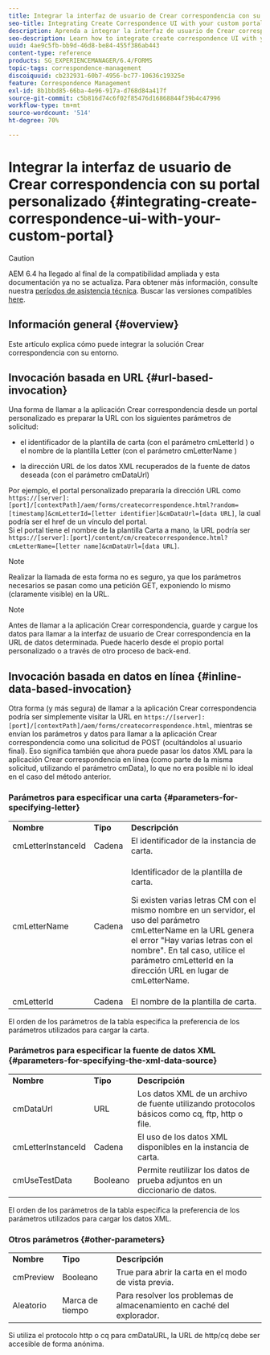 ```yaml
---
title: Integrar la interfaz de usuario de Crear correspondencia con su portal personalizado
seo-title: Integrating Create Correspondence UI with your custom portal
description: Aprenda a integrar la interfaz de usuario de Crear correspondencia con su portal personalizado
seo-description: Learn how to integrate create correspondence UI with your custom portal
uuid: 4ae9c5fb-bb9d-46d8-be84-455f386ab443
content-type: reference
products: SG_EXPERIENCEMANAGER/6.4/FORMS
topic-tags: correspondence-management
discoiquuid: cb232931-60b7-4956-bc77-10636c19325e
feature: Correspondence Management
exl-id: 8b1bbd85-66ba-4e96-917a-d768d84a417f
source-git-commit: c5b816d74c6f02f85476d16868844f39b4c47996
workflow-type: tm+mt
source-wordcount: '514'
ht-degree: 70%

---
```


# Integrar la interfaz de usuario de Crear correspondencia con su portal personalizado {#integrating-create-correspondence-ui-with-your-custom-portal}

>[!CAUTION]
>
>AEM 6.4 ha llegado al final de la compatibilidad ampliada y esta documentación ya no se actualiza. Para obtener más información, consulte nuestra [períodos de asistencia técnica](https://helpx.adobe.com/es/support/programs/eol-matrix.html). Buscar las versiones compatibles [here](https://experienceleague.adobe.com/docs/).

## Información general {#overview}

Este artículo explica cómo puede integrar la solución Crear correspondencia con su entorno.

## Invocación basada en URL {#url-based-invocation}

Una forma de llamar a la aplicación Crear correspondencia desde un portal personalizado es preparar la URL con los siguientes parámetros de solicitud:

* el identificador de la plantilla de carta (con el parámetro cmLetterId ) o el nombre de la plantilla Letter (con el parámetro cmLetterName )

* la dirección URL de los datos XML recuperados de la fuente de datos deseada (con el parámetro cmDataUrl)

Por ejemplo, el portal personalizado prepararía la dirección URL como\
`https://[server]:[port]/[contextPath]/aem/forms/createcorrespondence.html?random=[timestamp]&cmLetterId=[letter identifier]&cmDataUrl=[data URL]`, la cual podría ser el href de un vínculo del portal.\
Si el portal tiene el nombre de la plantilla Carta a mano, la URL podría ser\
`https://[server]:[port]/content/cm/createcorrespondence.html?cmLetterName=[letter name]&cmDataUrl=[data URL]`.

>[!NOTE]
>
>Realizar la llamada de esta forma no es seguro, ya que los parámetros necesarios se pasan como una petición GET, exponiendo lo mismo (claramente visible) en la URL.

>[!NOTE]
>
>Antes de llamar a la aplicación Crear correspondencia, guarde y cargue los datos para llamar a la interfaz de usuario de Crear correspondencia en la URL de datos determinada. Puede hacerlo desde el propio portal personalizado o a través de otro proceso de back-end.

## Invocación basada en datos en línea {#inline-data-based-invocation}

Otra forma (y más segura) de llamar a la aplicación Crear correspondencia podría ser simplemente visitar la URL en `https://[server]:[port]/[contextPath]/aem/forms/createcorrespondence.html`, mientras se envían los parámetros y datos para llamar a la aplicación Crear correspondencia como una solicitud de POST (ocultándolos al usuario final). Eso significa también que ahora puede pasar los datos XML para la aplicación Crear correspondencia en línea (como parte de la misma solicitud, utilizando el parámetro cmData), lo que no era posible ni lo ideal en el caso del método anterior.

### Parámetros para especificar una carta {#parameters-for-specifying-letter}

<table> 
 <tbody>
  <tr>
   <td><strong>Nombre</strong></td> 
   <td><strong>Tipo</strong></td> 
   <td><strong>Descripción</strong></td> 
  </tr>
  <tr>
   <td>cmLetterInstanceId</td> 
   <td>Cadena</td> 
   <td>El identificador de la instancia de carta.</td> 
  </tr>
  <tr>
   <td>cmLetterName</td> 
   <td>Cadena</td> 
   <td><p>Identificador de la plantilla de carta. </p> <p>Si existen varias letras CM con el mismo nombre en un servidor, el uso del parámetro cmLetterName en la URL genera el error "Hay varias letras con el nombre". En tal caso, utilice el parámetro cmLetterId en la dirección URL en lugar de cmLetterName.</p> </td> 
  </tr>
  <tr>
   <td>cmLetterId</td> 
   <td>Cadena</td> 
   <td>El nombre de la plantilla de carta.</td> 
  </tr>
 </tbody>
</table>

El orden de los parámetros de la tabla especifica la preferencia de los parámetros utilizados para cargar la carta.

### Parámetros para especificar la fuente de datos XML {#parameters-for-specifying-the-xml-data-source}

<table> 
 <tbody>
  <tr>
   <td><strong>Nombre</strong></td> 
   <td><strong>Tipo</strong></td> 
   <td><strong>Descripción</strong></td> 
  </tr>
  <tr>
   <td>cmDataUrl<br /> </td> 
   <td>URL</td> 
   <td>Los datos XML de un archivo de fuente utilizando protocolos básicos como cq, ftp, http o file.<br /> </td> 
  </tr>
  <tr>
   <td>cmLetterInstanceId</td> 
   <td>Cadena</td> 
   <td>El uso de los datos XML disponibles en la instancia de carta.</td> 
  </tr>
  <tr>
   <td>cmUseTestData</td> 
   <td>Booleano</td> 
   <td>Permite reutilizar los datos de prueba adjuntos en un diccionario de datos.</td> 
  </tr>
 </tbody>
</table>

El orden de los parámetros de la tabla especifica la preferencia de los parámetros utilizados para cargar los datos XML.

### Otros parámetros {#other-parameters}

<table> 
 <tbody>
  <tr>
   <td><strong>Nombre</strong></td> 
   <td><strong>Tipo</strong></td> 
   <td><strong>Descripción</strong></td> 
  </tr>
  <tr>
   <td>cmPreview<br /> </td> 
   <td>Booleano</td> 
   <td>True para abrir la carta en el modo de vista previa.<br /> </td> 
  </tr>
  <tr>
   <td>Aleatorio</td> 
   <td>Marca de tiempo</td> 
   <td>Para resolver los problemas de almacenamiento en caché del explorador.</td> 
  </tr>
 </tbody>
</table>

Si utiliza el protocolo http o cq para cmDataURL, la URL de http/cq debe ser accesible de forma anónima.
